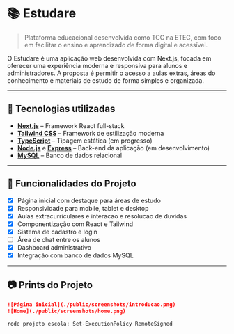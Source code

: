 # 📚 Estudare

> Plataforma educacional desenvolvida como TCC na ETEC, com foco em facilitar o ensino e aprendizado de forma digital e acessível.

O Estudare é uma aplicação web desenvolvida com Next.js, focada em oferecer uma experiência moderna e responsiva para alunos e administradores. A proposta é permitir o acesso a aulas extras, áreas do conhecimento e materiais de estudo de forma simples e organizada.

---

## 🚀 Tecnologias utilizadas

- **[Next.js](https://nextjs.org/)** – Framework React full-stack
- **[Tailwind CSS](https://tailwindcss.com/)** – Framework de estilização moderna
- **[TypeScript](https://www.typescriptlang.org/)** – Tipagem estática (em progresso)
- **[Node.js](https://nodejs.org/)** e **[Express](https://expressjs.com/)** – Back-end da aplicação (em desenvolvimento)
- **[MySQL](https://www.mysql.com/)** – Banco de dados relacional

---

## 🧠 Funcionalidades do Projeto

- [x] Página inicial com destaque para áreas de estudo
- [x] Responsividade para mobile, tablet e desktop
- [x] Aulas extracurriculares e interacao e resolucao de duvidas
- [x] Componentização com React e Tailwind
- [x] Sistema de cadastro e login
- [ ] Área de chat entre os alunos
- [x] Dashboard administrativo
- [x] Integração com banco de dados MySQL

---

## 📷 Prints do Projeto

```md
![Página inicial](./public/screenshots/introducao.png)
![Home](./public/screenshots/home.png)

rode projeto escola: Set-ExecutionPolicy RemoteSigned
```
